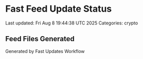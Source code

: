 # Fast Feed Update Status
Last updated: Fri Aug  8 19:44:38 UTC 2025
Categories: crypto

## Feed Files Generated

Generated by Fast Updates Workflow
